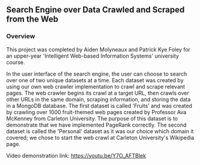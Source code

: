 ## Search Engine over Data Crawled and Scraped from the Web
### Overview
This project was completed by Aiden Molyneaux and Patrick Kye Foley for an upper-year 'Intelligent Web-based Information Systems' university course.

In the user interface of the search engine, the user can choose to search over one of two unique datasets at a time. Each dataset was created by using our own web crawler implementation to crawl and scrape relevant pages. The web crawler begins its crawl at a target URL, then crawls over other URLs in the same domain, scraping information, and storing the data in a MongoDB database. The first dataset is called 'Fruits' and was created by crawling over 1000 fruit-themed web pages created by Professor Ava McKenney from Carleton University. The purpose of this dataset is to demonstrate that we have implemented PageRank correctly. The second dataset is called the 'Personal' dataset as it was our choice which domain it covered; we chose to start the web crawl at Carleton University's Wikipedia page.  

Video demonstration link: https://youtu.be/Y7O_AFTBlek
